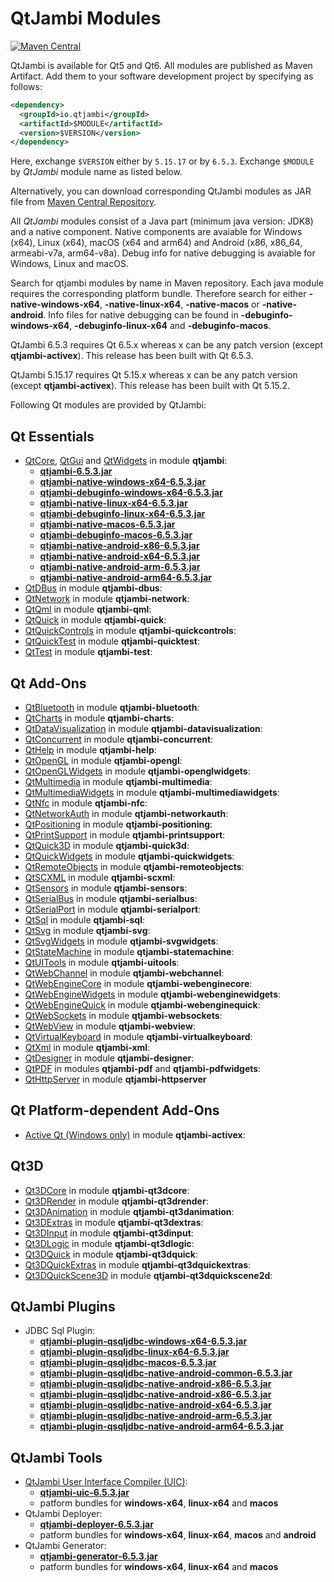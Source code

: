 # QtJambi Modules

[![Maven Central](https://maven-badges.herokuapp.com/maven-central/io.qtjambi/qtjambi/badge.svg)](https://search.maven.org/artifact/io.qtjambi/qtjambi)

QtJambi is available for Qt5 and Qt6. All modules are published as Maven Artifact. Add them to your software development project by specifying as follows:

```xml
<dependency>
  <groupId>io.qtjambi</groupId>
  <artifactId>$MODULE</artifactId>
  <version>$VERSION</version>
</dependency>
```
Here, exchange `$VERSION` either by `5.15.17` or by `6.5.3`. Exchange `$MODULE` by *QtJambi* module name as listed below.

Alternatively, you can download corresponding QtJambi modules as JAR file from [Maven Central Repository](https://search.maven.org/search?q=io.qtjambi).

All *QtJambi* modules consist of a Java part (minimum java version: JDK8) and a native component. 
Native components are avaiable for Windows (x64), Linux (x64), macOS (x64 and arm64) and Android (x86, x86_64, armeabi-v7a, arm64-v8a). 
Debug info for native debugging is avaiable for Windows, Linux and macOS.

Search for qtjambi modules by name in Maven repository. Each java module requires the corresponding platform bundle. Therefore search for either 
**<module>-native-windows-x64**, **<module>-native-linux-x64**, **<module>-native-macos** or **<module>-native-android**. 
Info files for native debugging can be found in **<module>-debuginfo-windows-x64**, **<module>-debuginfo-linux-x64** and **<module>-debuginfo-macos**.

QtJambi 6.5.3 requires Qt 6.5.x whereas x can be any patch version (except **qtjambi-activex**).
This release has been built with Qt 6.5.3.

QtJambi 5.15.17 requires Qt 5.15.x whereas x can be any patch version (except **qtjambi-activex**).
This release has been built with Qt 5.15.2.

Following Qt modules are provided by QtJambi:

## Qt Essentials

* [QtCore](https://doc.qt.io/qt-6/qtcore-index.html), [QtGui](https://doc.qt.io/qt-6/qtgui-index.html) and [QtWidgets](https://doc.qt.io/qt-6/qtwidgets-index.html) in module **qtjambi**:
    * [**qtjambi-6.5.3.jar**](https://search.maven.org/artifact/io.qtjambi/qtjambi/6.5.3/jar)
    * [**qtjambi-native-windows-x64-6.5.3.jar**](https://search.maven.org/artifact/io.qtjambi/qtjambi-native-windows-x64/6.5.3/jar)
    * [**qtjambi-debuginfo-windows-x64-6.5.3.jar**](https://search.maven.org/artifact/io.qtjambi/qtjambi-debuginfo-windows-x64/6.5.3/jar)
    * [**qtjambi-native-linux-x64-6.5.3.jar**](https://search.maven.org/artifact/io.qtjambi/qtjambi-native-linux-x64/6.5.3/jar)
    * [**qtjambi-debuginfo-linux-x64-6.5.3.jar**](https://search.maven.org/artifact/io.qtjambi/qtjambi-debuginfo-linux-x64/6.5.3/jar)
    * [**qtjambi-native-macos-6.5.3.jar**](https://search.maven.org/artifact/io.qtjambi/qtjambi-native-macos/6.5.3/jar)
    * [**qtjambi-debuginfo-macos-6.5.3.jar**](https://search.maven.org/artifact/io.qtjambi/qtjambi-debuginfo-macos/6.5.3/jar)
    * [**qtjambi-native-android-x86-6.5.3.jar**](https://search.maven.org/artifact/io.qtjambi/qtjambi-native-android-x86/6.5.3/jar)
    * [**qtjambi-native-android-x64-6.5.3.jar**](https://search.maven.org/artifact/io.qtjambi/qtjambi-native-android-x64/6.5.3/jar)
    * [**qtjambi-native-android-arm-6.5.3.jar**](https://search.maven.org/artifact/io.qtjambi/qtjambi-native-android-arm/6.5.3/jar)
    * [**qtjambi-native-android-arm64-6.5.3.jar**](https://search.maven.org/artifact/io.qtjambi/qtjambi-native-android-arm64/6.5.3/jar)
* [QtDBus](https://doc.qt.io/qt-6/qtdbus-index.html) in module **qtjambi-dbus**:
* [QtNetwork](https://doc.qt.io/qt-6/qtnetwork-index.html) in module **qtjambi-network**:
* [QtQml](https://doc.qt.io/qt-6/qtqml-index.html) in module **qtjambi-qml**:
* [QtQuick](https://doc.qt.io/qt-6/qtquick-index.html) in module **qtjambi-quick**:
* [QtQuickControls](https://doc.qt.io/qt-6/qtquickcontrols-index.html) in module **qtjambi-quickcontrols**:
* [QtQuickTest](https://doc.qt.io/qt-6/qtquicktest-index.html) in module **qtjambi-quicktest**:
* [QtTest](https://doc.qt.io/qt-6/qttest-index.html) in module **qtjambi-test**:

## Qt Add-Ons

* [QtBluetooth](https://doc.qt.io/qt-6/qtbluetooth-index.html) in module **qtjambi-bluetooth**:
* [QtCharts](https://doc.qt.io/qt-6/qtcharts-index.html) in module **qtjambi-charts**:
* [QtDataVisualization](https://doc.qt.io/qt-6/qtdatavisualization-index.html) in module **qtjambi-datavisualization**:
* [QtConcurrent](https://doc.qt.io/qt-6/qtconcurrent-index.html) in module **qtjambi-concurrent**:
* [QtHelp](https://doc.qt.io/qt-6/qthelp-index.html) in module **qtjambi-help**:
* [QtOpenGL](https://doc.qt.io/qt-6/qtopengl-index.html) in module **qtjambi-opengl**:
* [QtOpenGLWidgets](https://doc.qt.io/qt-6/qtopenglwidgets-module.html) in module **qtjambi-openglwidgets**:
* [QtMultimedia](https://doc.qt.io/qt-6/qtmultimedia-index.html) in module **qtjambi-multimedia**:
* [QtMultimediaWidgets](https://doc.qt.io/qt-6/qtmultimedia-index.html) in module **qtjambi-multimediawidgets**:
* [QtNfc](https://doc.qt.io/qt-6/qtnfc-index.html) in module **qtjambi-nfc**:
* [QtNetworkAuth](https://doc.qt.io/qt-6/qtnetworkauth-index.html) in module **qtjambi-networkauth**:
* [QtPositioning](https://doc.qt.io/qt-6/qtpositioning-index.html) in module **qtjambi-positioning**:
* [QtPrintSupport](https://doc.qt.io/qt-6/qtprintsupport-index.html) in module **qtjambi-printsupport**:
* [QtQuick3D](https://doc.qt.io/qt-6/qtquick3d-index.html) in module **qtjambi-quick3d**:
* [QtQuickWidgets](https://doc.qt.io/qt-6/qtquickwidgets-module.html) in module **qtjambi-quickwidgets**:
* [QtRemoteObjects](https://doc.qt.io/qt-6/qtremoteobjects-module.html) in module **qtjambi-remoteobjects**:
* [QtSCXML](https://doc.qt.io/qt-6/qtscxml-index.html) in module **qtjambi-scxml**:
* [QtSensors](https://doc.qt.io/qt-6/qtsensors-index.html) in module **qtjambi-sensors**:
* [QtSerialBus](https://doc.qt.io/qt-6/qtserialbus-index.html) in module **qtjambi-serialbus**:
* [QtSerialPort](https://doc.qt.io/qt-6/qtserialport-index.html) in module **qtjambi-serialport**:
* [QtSql](https://doc.qt.io/qt-6/qtsql-index.html) in module **qtjambi-sql**:
* [QtSvg](https://doc.qt.io/qt-6/qtsvg-index.html) in module **qtjambi-svg**:
* [QtSvgWidgets](https://doc.qt.io/qt-6/qtsvg-index.html) in module **qtjambi-svgwidgets**:
* [QtStateMachine](https://doc.qt.io/qt-6/qtstatemachine-index.html) in module **qtjambi-statemachine**:
* [QtUITools](https://doc.qt.io/qt-6/qtuitools-index.html) in module **qtjambi-uitools**:
* [QtWebChannel](https://doc.qt.io/qt-6/qtwebchannel-index.html) in module **qtjambi-webchannel**:
* [QtWebEngineCore](https://doc.qt.io/qt-6/qtwebengine-index.html) in module **qtjambi-webenginecore**:
* [QtWebEngineWidgets](https://doc.qt.io/qt-6/qtwebengine-index.html) in module **qtjambi-webenginewidgets**:
* [QtWebEngineQuick](https://doc.qt.io/qt-6/qtwebengine-index.html) in module **qtjambi-webenginequick**:
* [QtWebSockets](https://doc.qt.io/qt-6/qtwebsockets-index.html) in module **qtjambi-websockets**:
* [QtWebView](https://doc.qt.io/qt-6/qtwebview-index.html) in module **qtjambi-webview**:
* [QtVirtualKeyboard](https://doc.qt.io/qt-6/qtvirtualkeyboard-index.html) in module **qtjambi-virtualkeyboard**:
* [QtXml](https://doc.qt.io/qt-6/qtxml-index.html) in module **qtjambi-xml**:
* [QtDesigner](https://doc.qt.io/qt-6/qtdesigner-manual.html) in module **qtjambi-designer**:
* [QtPDF](https://doc.qt.io/qt-6/qtpdf-index.html) in modules **qtjambi-pdf** and **qtjambi-pdfwidgets**:
* [QtHttpServer](https://doc.qt.io/qt-6/qthttpserver-index.html) in module **qtjambi-httpserver**

## Qt Platform-dependent Add-Ons

* [Active Qt (Windows only)](https://doc.qt.io/qt-6/activeqt-manual.html) in module **qtjambi-activex**:

## Qt3D

* [Qt3DCore](https://doc.qt.io/qt-6/qt3d-index.html) in module **qtjambi-qt3dcore**:
* [Qt3DRender](https://doc.qt.io/qt-6/qt3d-index.html) in module **qtjambi-qt3drender**:
* [Qt3DAnimation](https://doc.qt.io/qt-6/qt3d-index.html) in module **qtjambi-qt3danimation**:
* [Qt3DExtras](https://doc.qt.io/qt-6/qt3d-index.html) in module **qtjambi-qt3dextras**:
* [Qt3DInput](https://doc.qt.io/qt-6/qt3d-index.html) in module **qtjambi-qt3dinput**:
* [Qt3DLogic](https://doc.qt.io/qt-6/qt3d-index.html) in module **qtjambi-qt3dlogic**:
* [Qt3DQuick](https://doc.qt.io/qt-6/qt3d-index.html) in module **qtjambi-qt3dquick**:
* [Qt3DQuickExtras](https://doc.qt.io/qt-6/qt3d-index.html) in module **qtjambi-qt3dquickextras**:
* [Qt3DQuickScene3D](https://doc.qt.io/qt-6/qt3d-index.html) in module **qtjambi-qt3dquickscene2d**:

## QtJambi Plugins

* JDBC Sql Plugin:
    * [**qtjambi-plugin-qsqljdbc-windows-x64-6.5.3.jar**](https://search.maven.org/artifact/io.qtjambi/qtjambi-plugin-qsqljdbc-windows-x64/6.5.3/jar)
    * [**qtjambi-plugin-qsqljdbc-linux-x64-6.5.3.jar**](https://search.maven.org/artifact/io.qtjambi/qtjambi-plugin-qsqljdbc-linux-x64/6.5.3/jar)
    * [**qtjambi-plugin-qsqljdbc-macos-6.5.3.jar**](https://search.maven.org/artifact/io.qtjambi/qtjambi-plugin-qsqljdbc-macos/6.5.3/jar)
    * [**qtjambi-plugin-qsqljdbc-native-android-common-6.5.3.jar**](https://search.maven.org/artifact/io.qtjambi/qtjambi-plugin-qsqljdbc-native-android-common/6.5.3/jar)
    * [**qtjambi-plugin-qsqljdbc-native-android-x86-6.5.3.jar**](https://search.maven.org/artifact/io.qtjambi/qtjambi-plugin-qsqljdbc-native-android-x86/6.5.3/jar)
    * [**qtjambi-plugin-qsqljdbc-native-android-x86-6.5.3.jar**](https://search.maven.org/artifact/io.qtjambi/qtjambi-plugin-qsqljdbc-native-android-x86/6.5.3/jar)
    * [**qtjambi-plugin-qsqljdbc-native-android-x64-6.5.3.jar**](https://search.maven.org/artifact/io.qtjambi/qtjambi-plugin-qsqljdbc-native-android-x64/6.5.3/jar)
    * [**qtjambi-plugin-qsqljdbc-native-android-arm-6.5.3.jar**](https://search.maven.org/artifact/io.qtjambi/qtjambi-plugin-qsqljdbc-native-android-arm/6.5.3/jar)
    * [**qtjambi-plugin-qsqljdbc-native-android-arm64-6.5.3.jar**](https://search.maven.org/artifact/io.qtjambi/qtjambi-plugin-qsqljdbc-native-android-arm64/6.5.3/jar)

## QtJambi Tools

* [QtJambi User Interface Compiler (UIC)](https://doc.qt.io/qt-6/designer-using-a-ui-file.html#compile-time-form-processing):
    * [**qtjambi-uic-6.5.3.jar**](https://search.maven.org/artifact/io.qtjambi/qtjambi-uic/6.5.3/jar)
    * patform bundles for **windows-x64**, **linux-x64** and **macos**
* QtJambi Deployer:
    * [**qtjambi-deployer-6.5.3.jar**](https://search.maven.org/artifact/io.qtjambi/qtjambi-deployer/6.5.3/jar)
    * patform bundles for **windows-x64**, **linux-x64**, **macos** and **android**
* QtJambi Generator:
    * [**qtjambi-generator-6.5.3.jar**](https://search.maven.org/artifact/io.qtjambi/qtjambi-generator/6.5.3/jar)
    * patform bundles for **windows-x64**, **linux-x64** and **macos**
